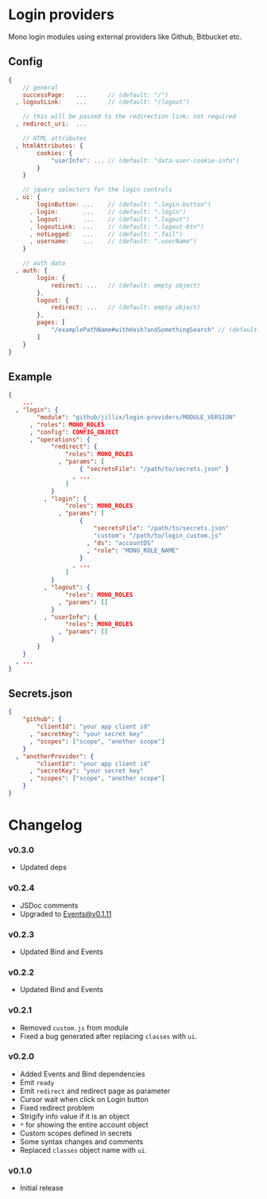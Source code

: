 # Login providers
Mono login modules using external providers like Github, Bitbucket etc.

## Config

```js
{
    // general
    successPage:   ...      // (default: "/")
  , logoutLink:    ...      // (default: "/logout")

    // this will be passed to the redirection link; not required
  , redirect_uri:  ...

    // HTML attributes
  , htmlAttributes: {
        cookies: {
            "userInfo": ... // (default: "data-user-cookie-info")
        }
    }

    // jquery selectors for the login controls
  , ui: {
        loginButton: ...    // (default: ".login-button")
      , login:       ...    // (default: ".login")
      , logout:      ...    // (default: ".logout")
      , logoutLink:  ...    // (default: ".logout-btn")
      , notLogged:   ...    // (default: ".fail")
      , username:    ...    // (default: ".userName")
    }

    // auth data
  , auth: {
        login: {
            redirect: ...   // (default: empty object)
        },
        logout: {
            redirect: ...   // (default: empty object)
        },
        pages: [
            "/examplePathName#withHash?andSomethingSearch" // (default: empty array)
        ]
    }
}
```

## Example

```json
{
    ...
  , "login": {
        "module": "github/jillix/login-providers/MODULE_VERSION"
      , "roles": MONO_ROLES
      , "config": CONFIG_OBJECT
      , "operations": {
            "redirect": {
                "roles": MONO_ROLES
              , "params": [
                    { "secretsFile": "/path/to/secrets.json" }
                  , ...
                ]
            }
          , "login": {
                "roles": MONO_ROLES
              , "params": [
                    {
                        "secretsFile": "/path/to/secrets.json"
                        "custom": "/path/to/login_custom.js"
                      , "ds": "accountDS"
                      , "role": "MONO_ROLE_NAME"
                    }
                  , ...
                ]
            }
          , "logout": {
                "roles": MONO_ROLES
              , "params": []
            }
          , "userInfo": {
                "roles": MONO_ROLES
              , "params": []
            }
        }
    }
  , ...
}
```

## Secrets.json

```json
{
    "github": {
        "clientId": "your app client id"
      , "secretKey": "your secret key"
      , "scopes": ["scope", "another scope"]
    }
  , "anotherProvider": {
        "clientId": "your app client id"
      , "secretKey": "your secret key"
      , "scopes": ["scope", "another scope"]
    }
}
```

# Changelog

### v0.3.0
 - Updated deps

### v0.2.4
 - JSDoc comments
 - Upgraded to Events@v0.1.11

### v0.2.3
 - Updated Bind and Events

### v0.2.2
 - Updated Bind and Events

### v0.2.1
 - Removed `custom.js` from module
 - Fixed a bug generated after replacing `classes` with `ui`.

### v0.2.0
 - Added Events and Bind dependencies
 - Emit `ready`
 - Emit `redirect` and redirect page as parameter
 - Cursor wait when click on Login button
 - Fixed redirect problem
 - Strigify info value if it is an object
 - `*` for showing the entire account object
 - Custom scopes defined in secrets
 - Some syntax changes and comments
 - Replaced `classes` object name with `ui`.

### v0.1.0
 - Initial release
